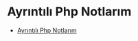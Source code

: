 # Ayrıntılı Php Notlarım

- [Ayrıntılı Php Notlarım](https://github.com/kaankaltakkiran/Linux_notlarim/tree/main/php_notlarim/notlarim/ayrintili_php_notlarim)